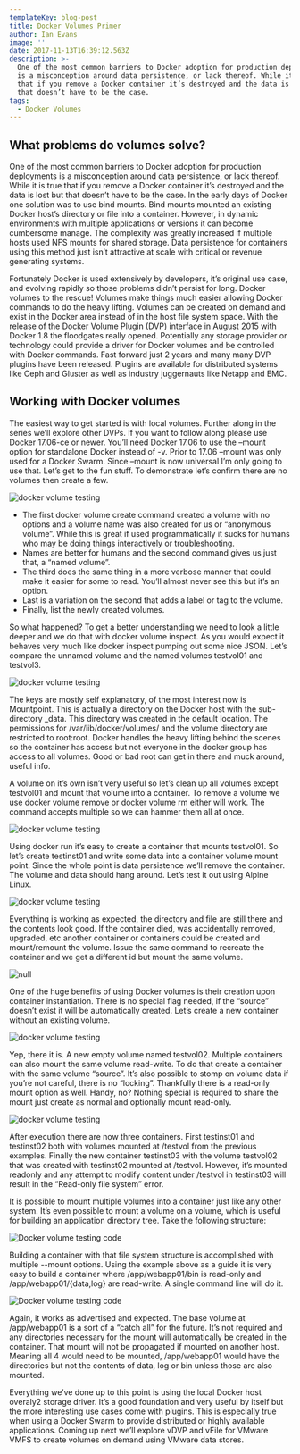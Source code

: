 ```yaml
---
templateKey: blog-post
title: Docker Volumes Primer
author: Ian Evans
image: ''
date: 2017-11-13T16:39:12.563Z
description: >-
  One of the most common barriers to Docker adoption for production deployments
  is a misconception around data persistence, or lack thereof. While it is true
  that if you remove a Docker container it’s destroyed and the data is lost but
  that doesn’t have to be the case. 
tags:
  - Docker Volumes
---
```

## **What problems do volumes solve?**

One of the most common barriers to Docker adoption for production deployments is a misconception around data persistence, or lack thereof. While it is true that if you remove a Docker container it’s destroyed and the data is lost but that doesn’t have to be the case. In the early days of Docker one solution was to use bind mounts. Bind mounts mounted an existing Docker host’s directory or file into a container. However, in dynamic environments with multiple applications or versions it can become cumbersome manage. The complexity was greatly increased if multiple hosts used NFS mounts for shared storage. Data persistence for containers using this method just isn’t attractive at scale with critical or revenue generating systems.

Fortunately Docker is used extensively by developers, it’s original use case, and evolving rapidly so those problems didn’t persist for long. Docker volumes to the rescue! Volumes make things much easier allowing Docker commands to do the heavy lifting. Volumes can be created on demand and exist in the Docker area instead of in the host file system space. With the release of the Docker Volume Plugin (DVP) interface in August 2015 with Docker 1.8 the floodgates really opened. Potentially any storage provider or technology could provide a driver for Docker volumes and be controlled with Docker commands. Fast forward just 2 years and many many DVP plugins have been released. Plugins are available for distributed systems like Ceph and Gluster as well as industry juggernauts like Netapp and EMC.

## **Working with Docker volumes**

The easiest way to get started is with local volumes. Further along in the series we’ll explore other DVPs. If you want to follow along please use Docker 17.06-ce or newer. You’ll need Docker 17.06 to use the –mount option for standalone Docker instead of -v. Prior to 17.06 –mount was only used for a Docker Swarm. Since –mount is now universal I’m only going to use that. Let’s get to the fun stuff. To demonstrate let’s confirm there are no volumes then create a few.

![docker volume testing](/img/docker_1.png)

* The first docker volume create command created a volume with no options and a volume name was also created for us or “anonymous volume”. While this is great if used programmatically it sucks for humans who may be doing things interactively or troubleshooting.
* Names are better for humans and the second command gives us just that, a “named volume”.
* The third does the same thing in a more verbose manner that could make it easier for some to read. You’ll almost never see this but it’s an option.
* Last is a variation on the second that adds a label or tag to the volume.
* Finally, list the newly created volumes.

So what happened? To get a better understanding we need to look a little deeper and we do that with docker volume inspect. As you would expect it behaves very much like docker inspect pumping out some nice JSON. Let’s compare the unnamed volume and the named volumes testvol01 and testvol3.

![docker volume testing](/img/docker_2.png)

The keys are mostly self explanatory, of the most interest now is Mountpoint.  This is actually a directory on the Docker host with the sub-directory _data. This directory was created in the default location. The permissions for /var/lib/docker/volumes/ and the volume directory are restricted to root:root. Docker handles the heavy lifting behind the scenes so the container has access but not everyone in the docker group has access to all volumes. Good or bad root can get in there and muck around, useful info.

A volume on it’s own isn’t very useful so let’s clean up all volumes except testvol01 and mount that volume into a container. To remove a volume we use docker volume remove or docker volume rm either will work. The command accepts multiple so we can hammer them all at once.

![docker volume testing](/img/docker_3.png)

Using docker run it’s easy to create a container that mounts testvol01.  So let’s create testinst01 and write some data into a container volume mount point. Since the whole point is data persistence we’ll remove the container. The volume and data should hang around. Let’s test it out using Alpine Linux.

![docker volume testing](/img/docker_4.png)

Everything is working as expected, the directory and file are still there and the contents look good. If the container died, was accidentally removed, upgraded, etc another container or containers could be created and mount/remount the volume. Issue the same command to recreate the container and we get a different id but mount the same volume.

![null](/img/docker_5.png)

One of the huge benefits of using Docker volumes is their creation upon container instantiation. There is no special flag needed, if the “source” doesn’t exist it will be automatically created. Let’s create a new container without an existing volume.

![docker volume testing](/img/docker_6.png)

Yep, there it is. A new empty volume named testvol02. Multiple containers can also mount the same volume read-write. To do that create a container with the same volume “source”. It’s also possible to stomp on volume data if you’re not careful, there is no “locking”. Thankfully there is a read-only mount option as well. Handy, no? Nothing special is required to share the mount just create as normal and optionally mount read-only.

![docker volume testing](/img/docker_7.png)

After execution there are now three containers. First testinst01 and testinst02 both with volumes mounted at /testvol from the previous examples. Finally the new container testinst03 with the volume testvol02 that was created with testinst02 mounted at /testvol. However, it’s mounted readonly and any attempt to modify content under /testvol  in testinst03 will result in the “Read-only file system” error.

It is possible to mount multiple volumes into a container just like any other system. It’s even possible to mount a volume on a volume, which is useful for building an application directory tree. Take the following structure:

![Docker volume testing code](/img/docker_8.png)

Building a container with that file system structure is accomplished with multiple --mount options. Using the example above as a guide it is very easy to build a container where /app/webapp01/bin is read-only and /app/webapp01/{data,log} are read-write. A single command line will do it.

![Docker volume testing code](/img/docker_9.png)

Again, it works as advertised and expected. The base volume at /app/webapp01 is a sort of a “catch all” for the future. It’s not required and any directories necessary for the mount will automatically be created in the container. That mount will not be propagated if mounted on another host. Meaning all 4 would need to be mounted, /app/webapp01 would have the directories but not the contents of data, log or bin unless those are also mounted.

Everything we’ve done up to this point is using the local Docker host overaly2 storage driver. It’s a good foundation and very useful by itself but the more interesting use cases come with plugins. This is especially true when using a Docker Swarm to provide distributed or highly available applications. Coming up next we’ll explore vDVP and vFile for VMware VMFS to create volumes on demand using VMware data stores.
